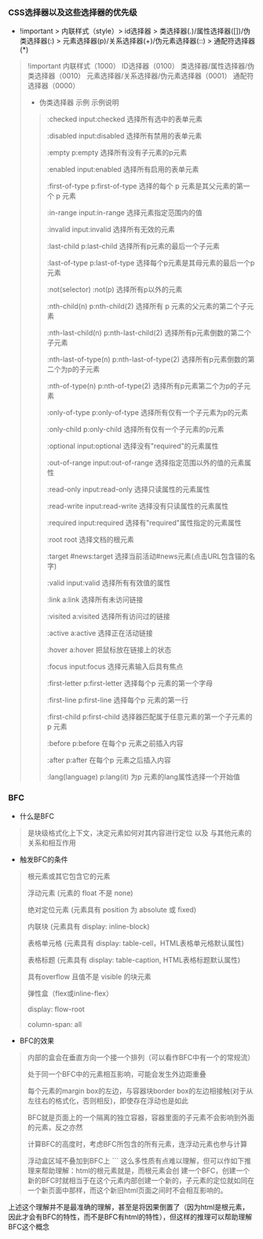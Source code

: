 ### CSS选择器以及这些选择器的优先级
* !important > 内联样式（style）> id选择器 > 类选择器(.)/属性选择器([])/伪类选择器(:) > 元素选择器(p)/关系选择器(+)/伪元素选择器(::) > 通配符选择器(*)
> !important
> 内联样式（1000）
> ID选择器（0100）
> 类选择器/属性选择器/伪类选择器（0010）
> 元素选择器/关系选择器/伪元素选择器（0001）
> 通配符选择器（0000）
> * 伪类选择器  示例	示例说明
>  > <p>:checked	input:checked	选择所有选中的表单元素
>  > <p>:disabled	input:disabled	选择所有禁用的表单元素
>  > <p>:empty	p:empty	选择所有没有子元素的p元素
>  > <p>:enabled	input:enabled	选择所有启用的表单元素
>  > <p>:first-of-type	p:first-of-type	选择的每个 p 元素是其父元素的第一个 p 元素
>  > <p>:in-range	input:in-range	选择元素指定范围内的值
>  > <p>:invalid	input:invalid	选择所有无效的元素
>  > <p>:last-child	p:last-child	选择所有p元素的最后一个子元素
>  > <p>:last-of-type	p:last-of-type	选择每个p元素是其母元素的最后一个p元素
>  > <p>:not(selector)	:not(p)	选择所有p以外的元素
>  > <p>:nth-child(n)	p:nth-child(2)	选择所有 p 元素的父元素的第二个子元素
>  > <p>:nth-last-child(n)	p:nth-last-child(2)	选择所有p元素倒数的第二个子元素
>  > <p>:nth-last-of-type(n)	p:nth-last-of-type(2)	选择所有p元素倒数的第二个为p的子元素
>  > <p>:nth-of-type(n)	p:nth-of-type(2)	选择所有p元素第二个为p的子元素
>  > <p>:only-of-type	p:only-of-type	选择所有仅有一个子元素为p的元素
>  > <p>:only-child	p:only-child	选择所有仅有一个子元素的p元素
>  > <p>:optional	input:optional	选择没有"required"的元素属性
>  > <p>:out-of-range	input:out-of-range	选择指定范围以外的值的元素属性
>  > <p>:read-only	input:read-only	选择只读属性的元素属性
>  > <p>:read-write	input:read-write	选择没有只读属性的元素属性
>  > <p>:required	input:required	选择有"required"属性指定的元素属性
>  > <p>:root	root	选择文档的根元素
>  > <p>:target	#news:target	选择当前活动#news元素(点击URL包含锚的名字)
>  > <p>:valid	input:valid	选择所有有效值的属性
>  > <p>:link	a:link	选择所有未访问链接
>  > <p>:visited	a:visited	选择所有访问过的链接
>  > <p>:active	a:active	选择正在活动链接
>  > <p>:hover	a:hover	把鼠标放在链接上的状态
>  > <p>:focus	input:focus	选择元素输入后具有焦点
>  > <p>:first-letter	p:first-letter	选择每个p 元素的第一个字母
>  > <p>:first-line	p:first-line	选择每个p 元素的第一行
>  > <p>:first-child	p:first-child	选择器匹配属于任意元素的第一个子元素的p 元素
>  > <p>:before	p:before	在每个p 元素之前插入内容
>  > <p>:after	p:after	在每个p 元素之后插入内容
>  > <p>:lang(language)	p:lang(it)	为p 元素的lang属性选择一个开始值

### BFC
* 什么是BFC
> 是块级格式化上下文，决定元素如何对其内容进行定位 以及 与其他元素的关系和相互作用
* 触发BFC的条件
> <p>根元素或其它包含它的元素
> <p>浮动元素 (元素的 float 不是 none)
> <p>绝对定位元素 (元素具有 position 为 absolute 或 fixed)
> <p>内联块 (元素具有 display: inline-block)
> <p>表格单元格 (元素具有 display: table-cell，HTML表格单元格默认属性)
> <p>表格标题 (元素具有 display: table-caption, HTML表格标题默认属性)
> <p>具有overflow 且值不是 visible 的块元素
> <p>弹性盒（flex或inline-flex）
> <p>display: flow-root
> <p>column-span: all
* BFC的效果
> <p> 内部的盒会在垂直方向一个接一个排列（可以看作BFC中有一个的常规流）
> <p> 处于同一个BFC中的元素相互影响，可能会发生外边距重叠
> <p> 每个元素的margin box的左边，与容器块border box的左边相接触(对于从左往右的格式化，否则相反)，即使存在浮动也是如此
> <p> BFC就是页面上的一个隔离的独立容器，容器里面的子元素不会影响到外面的元素，反之亦然
> <p> 计算BFC的高度时，考虑BFC所包含的所有元素，连浮动元素也参与计算
> <p> 浮动盒区域不叠加到BFC上
> ```
> 这么多性质有点难以理解，但可以作如下推理来帮助理解：html的根元素就是<html>，而根元素会创 建一个BFC，创建一个新的BFC时就相当于在这个元素内部创建一个新的<html>，子元素的定位就如同在一个新<html>页面中那样，而这个新旧html页面之间时不会相互影响的。
上述这个理解并不是最准确的理解，甚至是将因果倒置了（因为html是根元素，因此才会有BFC的特性，而不是BFC有html的特性），但这样的推理可以帮助理解BFC这个概念
> ```